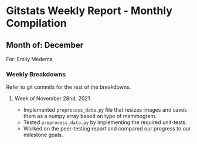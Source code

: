 # Gitstats Weekly Report - Monthly Compilation

## Month of: December

For: Emily Medema

### Weekly Breakdowns

Refer to git commits for the rest of the breakdowns.

1) Week of November 28nd, 2021

   - Implemented `preprocess_data.py` file that resizes images and saves them as a numpy array based on type of mammogram.
   - Tested `preprocess_data.py` by implementing the required unit-tests.
   - Worked on the peer-testing report and compared our progress to our milestone goals.
